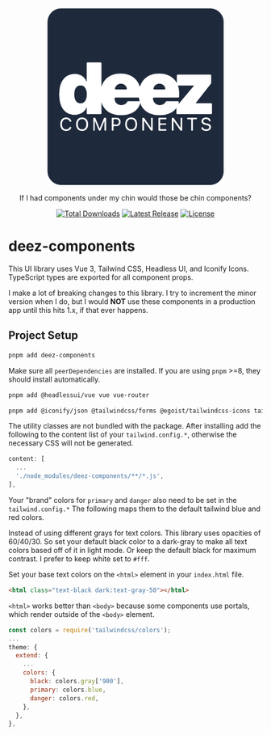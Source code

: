 <p align="center">
  <a href="https://deez-components.pages.dev" target="_blank">
    <picture>
      <img alt="deez components" src="./src/assets/img/deez-components-square.png" width="350" height="350" style="max-width: 100%;">
    </picture>
  </a>
</p>

<p align="center">
  If I had components under my chin would those be chin components?
</p>
<p align="center">
    <a href="https://www.npmjs.com/package/deez-components"><img src="https://img.shields.io/npm/dt/deez-components.svg" alt="Total Downloads"></a>
    <a href="https://github.com/dys-org/deez-components/releases"><img src="https://img.shields.io/npm/v/deez-components.svg" alt="Latest Release"></a>
    <a href="https://github.com/dys-org/deez-components/blob/master/LICENSE"><img src="https://img.shields.io/npm/l/deez-components.svg" alt="License"></a>
</p>

# deez-components

This UI library uses Vue 3, Tailwind CSS, Headless UI, and Iconify Icons.
TypeScript types are exported for all component props.

I make a lot of breaking changes to this library. I try to increment the minor version when I do, but I would **NOT** use these components in a production app until this hits 1.x, if that ever happens.

## Project Setup

```sh
pnpm add deez-components
```

Make sure all `peerDependencies` are installed. If you are using `pnpm` >=8, they should install automatically.

```sh
pnpm add @headlessui/vue vue vue-router
```

```sh
pnpm add @iconify/json @tailwindcss/forms @egoist/tailwindcss-icons tailwindcss tailwind-merge -D
```

The utility classes are not bundled with the package. After installing add the following to the content list of your `tailwind.config.*`, otherwise the necessary CSS will not be generated.

```js
content: [
  ...
  './node_modules/deez-components/**/*.js',
],
```

Your "brand" colors for `primary` and `danger` also need to be set in the `tailwind.config.*`
The following maps them to the default tailwind blue and red colors.

Instead of using different grays for text colors. This library uses opacities of 60/40/30.
So set your default black color to a dark-gray to make all text colors based off of it in light mode. Or keep the default black for maximum contrast. I prefer to keep white set to `#fff`.

Set your base text colors on the `<html>` element in your `index.html` file.

```html
<html class="text-black dark:text-gray-50"></html>
```

`<html>` works better than `<body>` because some components use portals, which render outside of the `<body>` element.

```js
const colors = require('tailwindcss/colors');
...
theme: {
  extend: {
    ...
    colors: {
      black: colors.gray['900'],
      primary: colors.blue,
      danger: colors.red,
    },
  },
},
```

